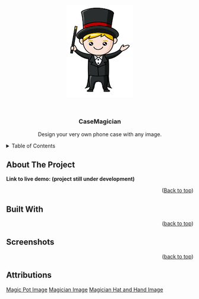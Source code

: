 <a name="readme-top"></a>

<!-- PROJECT LOGO -->
<p align="center">
  <img src="public/magician.png" alt="project logo" height=250px width=180px aspect-ratio="1 / 1" align="center" />
</p>

<!-- PROJECT OVERVIEW -->
<br />
  <h3 align="center">CaseMagician</h3>

  <p align="center">
      Design your very own phone case with any image.
    <br/>
  </p>

<!-- TABLE OF CONTENTS -->
<details>
  <summary>Table of Contents</summary>
  <ol>
    <li><a href="#about-the-project">About The Project</a></li>
    <li><a href="#built-with">Built With</a></li>
    <li><a href="#screenshots">Screenshots</a></li>
  </ol>
</details>

<!-- ABOUT THE PROJECT -->

## About The Project

<b>Link to live demo: (project still under development)</b>

<p align="right">(<a href="#readme-top">Back to top</a>)</p>

<!-- BUILT WITH -->

## Built With

<!-- * [![React][React]][React-url] -->
<!-- * [![React-router][React-router]][React-router-url] -->
<!-- * [![JavaScript][JavaScript]][JavaScript-url] -->
<!-- * ![CSS][CSS] -->
<!-- * [![Sass][Sass]][Sass-url] -->
<!-- * ![HTML5][HTML5] -->
<!-- * [![Vite][Vite]][Vite-url] -->
<!-- * [![Firebase][Firebase]][Firebase-url] -->

<p align="right">(<a href="#readme-top">back to top</a>)</p>

<!-- Screenshots -->

## Screenshots

<!-- <img src="" alt="" width="1200"/> -->
<!-- <img src="" alt="" width="300"/> -->

<p align="right">(<a href="#readme-top">back to top</a>)</p>

<!-- Attributions -->

## Attributions

<a href="https://www.vecteezy.com/free-png/cartoon-style">Magic Pot Image</a>
<a href="https://www.pngegg.com/en/png-nbckl">Magician Image</a>
<a href="https://pngimg.com/image/73744">Magician Hat and Hand Image</a>

<!-- MARKDOWN LINKS -->

[React]: https://img.shields.io/badge/react-%2320232a.svg?style=for-the-badge&logo=react&logoColor=%2361DAFB
[React-url]: https://react.dev
[React-router]: https://img.shields.io/badge/React_Router-CA4245?style=for-the-badge&logo=react-router&logoColor=white
[React-router-url]: https://reactrouter.com/en/main
[JavaScript]: https://img.shields.io/badge/JavaScript-323330?style=for-the-badge&logo=javascript&logoColor=F7DF1E
[JavaScript-url]: https://www.javascript.com
[CSS]: https://img.shields.io/badge/css3-%231572B6.svg?style=for-the-badge&logo=css3&logoColor=white
[Sass]: https://img.shields.io/badge/Sass-CC6699?style=for-the-badge&logo=sass&logoColor=white
[Sass-url]: https://sass-lang.com
[HTML5]: https://img.shields.io/badge/HTML-239120?style=for-the-badge&logo=html5&logoColor=white
[Vite]: https://img.shields.io/badge/vite-%23646CFF.svg?style=for-the-badge&logo=vite&logoColor=white
[Vite-url]: https://vitejs.dev
[Firebase]: https://img.shields.io/badge/Firebase-039BE5?style=for-the-badge&logo=Firebase&logoColor=white
[Firebase-url]: https://firebase.google.com
